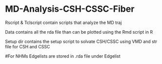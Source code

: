 # MD-Analysis-CSH-CSSC-Fiber
Rscript & Tclscript contain scripts that analyze the MD traj

Data contains all the rda file than can be plotted using the Rmd script in R

Setup dir contains the setup script to solvate CSH/CSSC using VMD and str file for CSH and CSSC

#For NHMs
Edgelists are stored in .rda file under Edgelist
